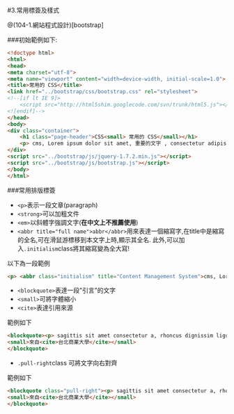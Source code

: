 #3.常用標簽及樣式

@(104-1.網站程式設計)[bootstrap]

###初始範例如下:

```html
<!doctype html>
<html>
<head>
<meta charset="utf-8">
<meta name="viewport" content="width=device-width, initial-scale=1.0">
<title>常用的 CSS</title>
<link href="../bootstrap/css/bootstrap.css" rel="stylesheet">
<!--[if lt IE 9]>
    <script src="http://html5shim.googlecode.com/svn/trunk/html5.js"></script>
<![endif]-->
</head>
<body>
<div class="container">
    <h1 class="page-header">CSS<small> 常用的 CSS</small></h1>
    <p> cms, Lorem ipsum dolor sit amet, 重要的文字 , consectetur adipiscing elit. Nulla nibh est, 使用斜體強調的文字,  sagittis sit amet consectetur a, rhoncus dignissim ligula. Curabitur at neque eget quam accumsan vestibulum. Maecenas facilisis tellus quis nisl facilisis eget mollis lectus feugiat.</p>
</div>
<script src="../bootstrap/js/jquery-1.7.2.min.js"></script> 
<script src="../bootstrap/js/bootstrap.js"></script>
</body>
</html>

```

###常用排版標簽


- `<p>`表示一段文章(paragraph)
- `<strong>`可以加粗文件
- `<em>`以斜體字強調文字(**在中文上不推薦使用**)
- `<abbr title="full name">abbr</abbr>`用來表達一個縮寫字,在title中是縮寫的全名,可在滑鼠游標移到本文字上時,顯示其全名. 此外,可以加入`.initialism`class將其縮寫變為全大寫!

以下為一段範例

```html
<p> <abbr class="initialism" title="Content Management System">cms, Lorem ipsum dolor sit amet, <strong>重要的文字</strong> , consectetur adipiscing elit. Nulla nibh est, <em>使用斜體強調的文字</em>,  sagittis sit amet consectetur a, rhoncus dignissim ligula. Curabitur at neque eget quam accumsan vestibulum. Maecenas facilisis tellus quis nisl facilisis eget mollis lectus feugiat.</p>
```

- `<blockquote>`表達一段"引言"的文字
- `<small>`可將字體縮小
- `<cite>`表達引用來源


範例如下

```html
<blockquote><p> sagittis sit amet consectetur a, rhoncus dignissim ligula. Curabitur at neque eget quam accumsan vestibulum. Maecenas facilisis tellus quis nisl facilisis eget mollis lectus feugiat.</p>
<small>來自<cite>台北商業大學</cite></small>
</blockquote>
```

- `.pull-right`class 可將文字向右對齊

範例如下

```html
<blockquote class="pull-right"><p> sagittis sit amet consectetur a, rhoncus dignissim ligula. Curabitur at neque eget quam accumsan vestibulum. Maecenas facilisis tellus quis nisl facilisis eget mollis lectus feugiat.</p>
<small>來自<cite>台北商業大學</cite></small>
</blockquote>
```